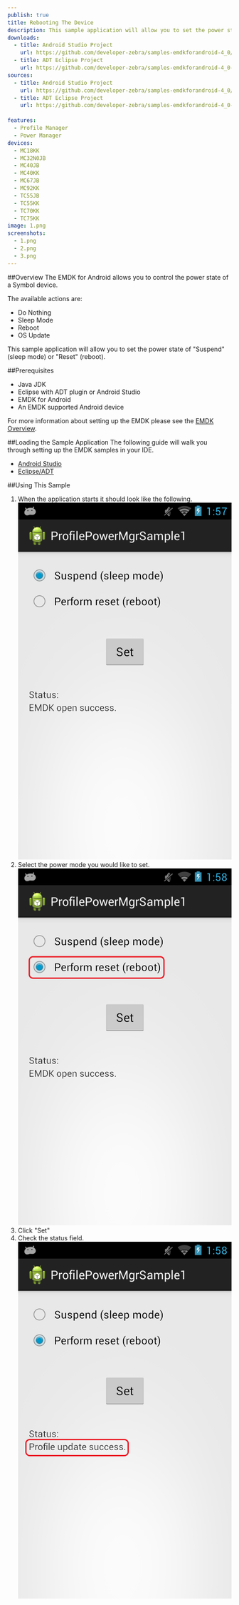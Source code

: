 ```yaml
---
publish: true
title: Rebooting The Device
description: This sample application will allow you to set the power state to "Suspend" (sleep mode) or "Reset" (reboot).
downloads:
  - title: Android Studio Project
    url: https://github.com/developer-zebra/samples-emdkforandroid-4_0/archive/ProfilePowerMgrSample1.zip   
  - title: ADT Eclipse Project
    url: https://github.com/developer-zebra/samples-emdkforandroid-4_0-ADT/archive/ProfilePowerMgrSample1.zip    
sources:
  - title: Android Studio Project
    url: https://github.com/developer-zebra/samples-emdkforandroid-4_0/tree/ProfilePowerMgrSample1
  - title: ADT Eclipse Project
    url: https://github.com/developer-zebra/samples-emdkforandroid-4_0-ADT/tree/ProfilePowerMgrSample1

features: 
  - Profile Manager
  - Power Manager
devices: 
  - MC18KK
  - MC32N0JB
  - MC40JB
  - MC40KK
  - MC67JB
  - MC92KK
  - TC55JB
  - TC55KK
  - TC70KK
  - TC75KK
image: 1.png
screenshots: 
  - 1.png
  - 2.png
  - 3.png
---
```


##Overview
The EMDK for Android allows you to control the power state of a Symbol device. 

The available actions are:  
- Do Nothing  
- Sleep Mode  
- Reboot  
- OS Update  

This sample application will allow you to set the power state of "Suspend" (sleep mode) or "Reset" (reboot).

##Prerequisites
- Java JDK 
- Eclipse with ADT plugin or  Android Studio
- EMDK for Android  
- An EMDK supported Android device

For more information about setting up the EMDK please see the [EMDK Overview](/emdk-for-android/4-0/guide/about).

##Loading the Sample Application
The following guide will walk you through setting up the EMDK samples in your IDE.

* [Android Studio](/emdk-for-android/4-0/guide/emdksamples_androidstudio)
* [Eclipse/ADT](/emdk-for-android/4-0/guide/emdksamples_eclipse)

##Using This Sample
1. When the application starts it should look like the following.  
  ![img](1_1.png)  
2. Select the power mode you would like to set.  
  ![img](1_2.png)    
3.  Click "Set" 
4.  Check the status field.   
  ![img](1_3.png)  
  
